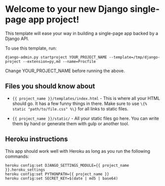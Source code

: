 # Welcome to your new Django single-page app project!

This template will ease your way in building a single-page app backed by a Django API.

To use this template, run:

```
django-admin.py startproject YOUR_PROJECT_NAME --template=/tmp/django-project --extension=py,md --name=Procfile
```

Change YOUR_PROJECT_NAME before running the above.

## Files you should know about

* `{{ project_name }}/templates/index.html` - This is where all your HTML should go. It has a few funny things in there. Make sure to use `\{% static "path/to/file.css" %\}` for all links to static files.

* `{{ project_name }}/static/` - All your static files go here. You can write them by hand or generate them with gulp or another tool.

## Heroku instructions

This app should work well with Heroku as long as you run the following commands:

```
heroku config:set DJANGO_SETTINGS_MODULE={{ project_name }}.heroku_settings
heroku config:set PYTHONPATH={{ project_name }}
heroku config:set SECRET_KEY=$(date | md5 | base64)
```
